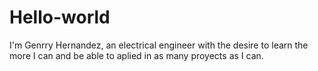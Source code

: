 # Hello-world

I'm Genrry Hernandez, an electrical engineer with the desire to learn the more I can and be able to aplied in as many proyects as I can.
